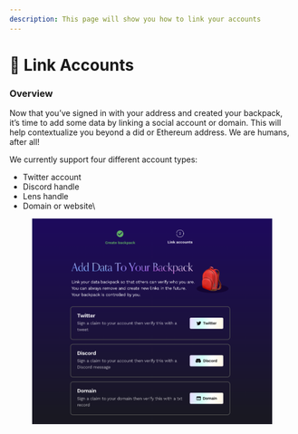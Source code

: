 ```yaml
---
description: This page will show you how to link your accounts
---
```


# 🔗 Link Accounts

### Overview

Now that you’ve signed in with your address and created your backpack, it’s time to add some data by linking a social account or domain. This will help contextualize you beyond a did or Ethereum address. We are humans, after all!&#x20;

We currently support four different account types:

* Twitter account
* Discord handle
* Lens handle
* Domain or website\


<figure><img src="../../.gitbook/assets/Screen Shot 2023-05-01 at 5.12.18 PM.png" alt=""><figcaption></figcaption></figure>

